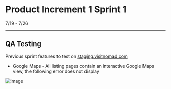 # Product Increment 1 Sprint 1 #
7/19 - 7/26  

---

## QA Testing ##
Previous sprint features to test on [staging.visitnomad.com](https://staging.visitnomad.com)

 - Google Maps - All listing pages contain an interactive Google Maps view, the following error does not display  

 ![image](https://user-images.githubusercontent.com/66970460/124839109-084a0580-df3d-11eb-979a-621451958a83.png)
